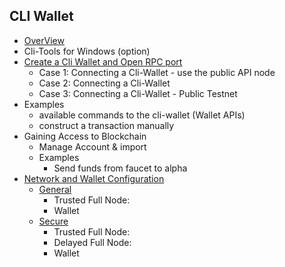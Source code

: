 ## CLI Wallet

- [OverView](/developers/4_cli_wallet/cli_wallet.md#contents)
- Cli-Tools for Windows (option)
- [Create a Cli Wallet and Open RPC port](/developers/4_cli_wallet/cli_wallet.md#create-a-cli-wallet-and-open-rpc-port)
   - Case 1: Connecting a Cli-Wallet - use the public API node
   - Case 2: Connecting a Cli-Wallet
   - Case 3: Connecting a Cli-Wallet - Public Testnet
- Examples 
   - available commands to the cli-wallet (Wallet APIs) 
   - construct a transaction manually
- Gaining Access to Blockchain
   - Manage Account & import
   - Examples 
      - Send funds from faucet to alpha 
- [Network and Wallet Configuration](/developers/4_cli_wallet/network_wallet.md#network-and-wallet-configuration)
   - [General](/developers/4_cli_wallet/network_wallet.md#network-setups)
      - Trusted Full Node:
      - Wallet
   - [Secure](/developers/4_cli_wallet/network_wallet.md#secure-network-and-wallet-configuration)
      - Trusted Full Node:
      - Delayed Full Node:
      - Wallet
